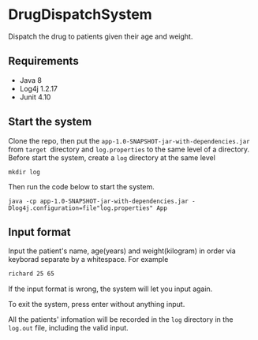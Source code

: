 # DrugDispatchSystem

Dispatch the drug to patients given their age and weight. 

## Requirements

* Java 8
* Log4j 1.2.17
* Junit 4.10

## Start the system

Clone the repo, then put the `app-1.0-SNAPSHOT-jar-with-dependencies.jar` from `target `directory and `log.properties` to the same level of a directory. Before start the system, create a `log` directory at the same level 

```shell
mkdir log
```

Then run the code below to start the system. 

```shell
java -cp app-1.0-SNAPSHOT-jar-with-dependencies.jar -Dlog4j.configuration=file"log.properties" App
```

## Input format

Input the patient's name, age(years) and weight(kilogram) in order via keyborad separate by a whitespace. For example 

```html
richard 25 65
```

If the input format is wrong, the system will let you input again. 

To exit the system, press enter without anything input. 

All the patients' infomation will be recorded in the `log` directory in the `log.out` file, including the valid input. 



